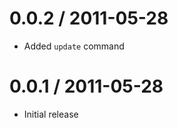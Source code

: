 
0.0.2 / 2011-05-28 
==================

  * Added `update` command

0.0.1 / 2011-05-28 
==================

  * Initial release
